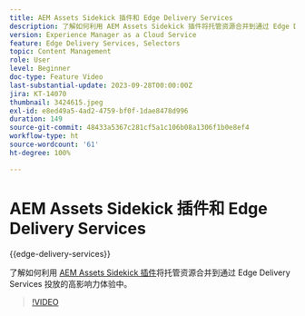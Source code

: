 ```yaml
---
title: AEM Assets Sidekick 插件和 Edge Delivery Services
description: 了解如何利用 AEM Assets Sidekick 插件将托管资源合并到通过 Edge Delivery Services 投放的高影响力体验中。
version: Experience Manager as a Cloud Service
feature: Edge Delivery Services, Selectors
topic: Content Management
role: User
level: Beginner
doc-type: Feature Video
last-substantial-update: 2023-09-28T00:00:00Z
jira: KT-14070
thumbnail: 3424615.jpeg
exl-id: e8ed49a5-4ad2-4759-bf0f-1dae8478d996
duration: 149
source-git-commit: 48433a5367c281cf5a1c106b08a1306f1b0e8ef4
workflow-type: ht
source-wordcount: '61'
ht-degree: 100%

---
```


# AEM Assets Sidekick 插件和 Edge Delivery Services

{{edge-delivery-services}}

了解如何利用 [AEM Assets Sidekick 插件](https://www.hlx.live/developer/configuring-aem-assets-sidekick-plugin)将托管资源合并到通过 Edge Delivery Services 投放的高影响力体验中。

>[!VIDEO](https://video.tv.adobe.com/v/3424615/?learn=on)
